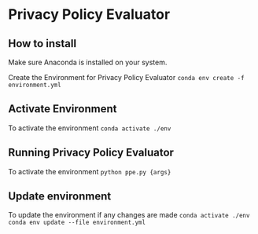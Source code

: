 # Privacy Policy Evaluator


## How to install
Make sure Anaconda is installed on your system.

Create the Environment for Privacy Policy Evaluator
```conda env create -f environment.yml```


## Activate Environment
To activate the environment
```conda activate ./env```

## Running Privacy Policy Evaluator
To activate the environment
```python ppe.py {args}```


## Update environment
To update the environment if any changes are made
```conda activate ./env```
```conda env update --file environment.yml```
